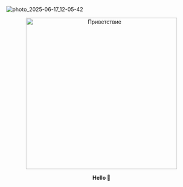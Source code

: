 ![photo_2025-06-17_12-05-42](https://github.com/user-attachments/assets/b2cd376d-e7a7-40b7-9c94-95e3ff00f73a)











<div align="center">
   <img src="https://github.com/user-attachments/assets/9c037dec-0a03-435e-ae46-7bae170bf6eb" width="400" alt="Приветствие">
</div>
 

<p align="center">
   <b> Hello 👋 </b>
</p>  





<!--
**Nami-can/Nami-can** is a ✨ _special_ ✨ repository because its `README.md` (this file) appears on your GitHub profile.

Here are some ideas to get you started:

- 🔭 I’m currently working on ...
- 🌱 I’m currently learning ...
- 👯 I’m looking to collaborate on ...
- 🤔 I’m looking for help with ...
- 💬 Ask me about ...
- 📫 How to reach me: ...
- 😄 Pronouns: ...
- ⚡ Fun fact: ...
-->
